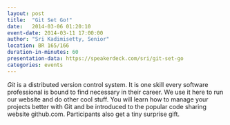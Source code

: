 ```yaml
---
layout: post
title:  "Git Set Go!"
date:   2014-03-06 01:20:10
event-date: 2014-03-11 17:00:00
author: "Sri Kadimisetty, Senior"
location: BR 165/166
duration-in-minutes: 60
presentation-data: https://speakerdeck.com/sri/git-set-go
categories: events
---
```


_Git_ is a distributed version control system.
It is one skill every software professional is
bound to find necessary in their career. We use it here
to run our website and do other cool stuff. You
will learn how to manage your projects better with
Git and be introduced to the popular code sharing
website github.com. Participants also get a tiny
surprise gift. 
